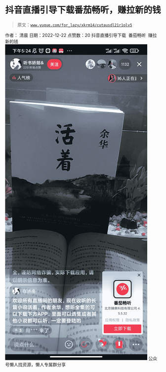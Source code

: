 # 抖音直播引导下载番茄畅听，赚拉新的钱

> 原文：[`www.yuque.com/for_lazy/xkrm14/cutausdl21r1plv5`](https://www.yuque.com/for_lazy/xkrm14/cutausdl21r1plv5)

<ne-p id="uadff06bb" data-lake-id="uadff06bb"><ne-text id="u446ae43f">作者： 清晨</ne-text></ne-p> <ne-p id="uabd17175" data-lake-id="uabd17175"><ne-text id="ufbe0dd87">日期：2022-12-22</ne-text></ne-p> <ne-p id="u8d2f0842" data-lake-id="u8d2f0842"><ne-text id="u9534408c">点赞数：</ne-text><ne-text id="uae9aac4b" ne-bold="true">20</ne-text></ne-p> <ne-hole id="u28729e40" data-lake-id="u28729e40"><ne-card data-card-name="hr" data-card-type="block" id="i676L" data-event-boundary="card"><ne-p id="udf3b8b26" data-lake-id="udf3b8b26"><ne-text id="u1c1ae31e">抖音直播引导下载  番茄畅听  赚拉新的钱</ne-text></ne-p> <ne-p id="ud47ad2a0" data-lake-id="ud47ad2a0"><ne-card data-card-name="image" data-card-type="inline" id="OyFbM" data-event-boundary="card">![](img/443cae3d7a0f92745ce2b52863dc12df.png)</ne-card></ne-p> <ne-hole id="ud41f9ac4" data-lake-id="ud41f9ac4"><ne-card data-card-name="hr" data-card-type="block" id="uceUd" data-event-boundary="card"><ne-p id="u30902f51" data-lake-id="u30902f51"><ne-text id="u87c8c154">公众号懒人找资源，懒人专属群分享</ne-text></ne-p></ne-card></ne-hole></ne-card></ne-hole>